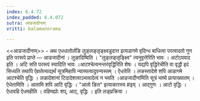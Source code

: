 ```yaml
---
index: 6.4.72
index_padded: 6.4.072
sutra: आडजादीनाम्
vritti: balamanorama

---
```

<<आडजादीनाम्>> - अथ एधधातोर्लङि लुङ्लङ्लृङ्क्ष्वडुदात्त इत्यडागमे वृदिन्ध बाधित्वा परत्वादतो गुण इति पररूपे प्राप्ते — आडजादीनां । लुङादिष्विति । "लुङ्लङ्लृङ्क्ष्वि" त्यनुवृत्तेरिति भावः । अटोऽपवाद इति । अटि सति पररूपं स्यादिति भावः ।आटश्चेत्यनन्तरंवृद्धि॑रिति शेषः । यद्यपि वृद्धिरेचीति वा वृद्धौ इदं सिध्यति तथापि ऐक्षतेत्याद्यर्थं सूत्रमिहापि न्याय्यत्वादुपन्यस्तम् । ऐधतेति । लङस्तादेशे शपि आडागमे आटश्चेति वृद्धिः । लङादेशानां टिदादेशत्वाऽभावादेत्वं न भवति ।आडजादीना॑मिति सूत्रं भाष्ये प्रत्याख्यातम् । ऐधेतामिति । आतामि शपि आटि वृद्धिः । "आतो ङित" इत्याकारस्य #इय् । आद्गुणः । आटो वृद्धिः । ऐधावहि ऐधमहीति । वहिमह्योः शप्, आट्, वृद्धिः । इति लङ्प्रक्रिया । 